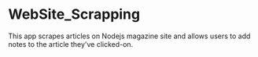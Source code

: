 # WebSite_Scrapping
This app scrapes articles on Nodejs magazine site and allows users to add notes to the article they've clicked-on.
